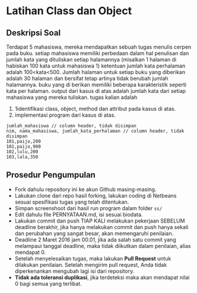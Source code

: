 # Latihan Class dan Object

## Deskripsi Soal ##

Terdapat 5 mahasiswa, mereka mendapatkan sebuah tugas menulis cerpen pada buku. setiap mahasiswa memiliki perbedaan dalam hal penulisan dan jumlah kata yang dituliskan setiap halamannya (misalkan 1 halaman di habiskan 100 kata untuk mahasiswa 1) ketentuan jumlah kata perhalaman adalah 100<kata<500. Jumlah halaman untuk setiap buku yang diberikan adalah 30 halaman dan bersifat tetap artinya tidak berubah jumlah halamannya. buku yang di berikan memiliki beberapa karakteristik seperti kata per halaman. output dari kasus di atas adalah  jumlah kata dari setiap mahasiswa yang mereka tuliskan.
tugas kalian adalah
1. 	1identifikasi class, object, method dan attribut pada kasus di atas.
2. implementasi program dari kasus di atas.

```
jumlah_mahasiswa // column header, tidak disimpan
nim, nama_mahasiswa, jumlah_kata_perhalaman // column header, tidak disimpan
101,paijo,200
101,paijo,900
102,lulu,200
103,lala,350

```
## Prosedur Pengumpulan ##

* Fork dahulu repository ini ke akun Github masing-masing.
* Lakukan clone dari repo hasil forking, lakukan coding di Netbeans sesuai spesifikasi tugas yang telah ditentukan.
* Simpan screenshoot dari hasil run program dalam folder `ss/`
* Edit dahulu file PERNYATAAN.md, isi sesuai biodata.
* Lakukan commit dan push TIAP KALI melakukan pekerjaan SEBELUM deadline berakhir, jika hanya melakukan commit dan push hanya sekali dan perubahan yang sangat besar, akan memengaruhi penilaian.
* Deadline 2 Maret 2016 jam 00.01, jika ada salah satu commit yang melampaui tanggal deadline, maka tidak diikutkan dalam penilaian, alias mendapat 0.
* Setelah menyelesaikan tugas, maka lakukan **Pull Request** untuk dilakukan penilaian. Setelah mengirim pull request, Anda tidak diperkenankan mengubah lagi isi dari repository.
* **Tidak ada toleransi duplikasi**, jika terdeteksi maka akan mendapat nilai 0 bagi semua yang terlibat.
